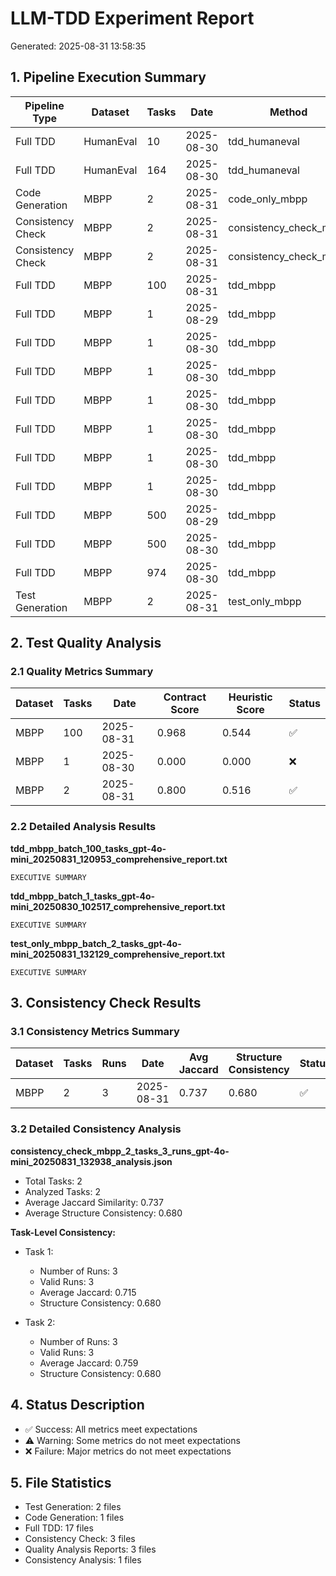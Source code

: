 # LLM-TDD Experiment Report
Generated: 2025-08-31 13:58:35

## 1. Pipeline Execution Summary

| Pipeline Type | Dataset | Tasks | Date | Method | Stage | Status |
|----------------|---------|-------|------|--------|-------|--------|
| Full TDD | HumanEval | 10 | 2025-08-30 | tdd_humaneval | N/A | ✅ |
| Full TDD | HumanEval | 164 | 2025-08-30 | tdd_humaneval | N/A | ✅ |
| Code Generation | MBPP | 2 | 2025-08-31 | code_only_mbpp | code_generation_only | ✅ |
| Consistency Check | MBPP | 2 | 2025-08-31 | consistency_check_mbpp | consistency_check | ❌ |
| Consistency Check | MBPP | 2 | 2025-08-31 | consistency_check_mbpp | consistency_check | ✅ |
| Full TDD | MBPP | 100 | 2025-08-31 | tdd_mbpp | N/A | ✅ |
| Full TDD | MBPP | 1 | 2025-08-29 | tdd_mbpp | N/A | ✅ |
| Full TDD | MBPP | 1 | 2025-08-30 | tdd_mbpp | N/A | ✅ |
| Full TDD | MBPP | 1 | 2025-08-30 | tdd_mbpp | N/A | ✅ |
| Full TDD | MBPP | 1 | 2025-08-30 | tdd_mbpp | N/A | ✅ |
| Full TDD | MBPP | 1 | 2025-08-30 | tdd_mbpp | N/A | ✅ |
| Full TDD | MBPP | 1 | 2025-08-30 | tdd_mbpp | N/A | ✅ |
| Full TDD | MBPP | 1 | 2025-08-30 | tdd_mbpp | N/A | ✅ |
| Full TDD | MBPP | 500 | 2025-08-29 | tdd_mbpp | N/A | ✅ |
| Full TDD | MBPP | 500 | 2025-08-30 | tdd_mbpp | N/A | ✅ |
| Full TDD | MBPP | 974 | 2025-08-30 | tdd_mbpp | N/A | ✅ |
| Test Generation | MBPP | 2 | 2025-08-31 | test_only_mbpp | test_generation_only | ✅ |

## 2. Test Quality Analysis

### 2.1 Quality Metrics Summary

| Dataset | Tasks | Date | Contract Score | Heuristic Score | Status |
|---------|-------|------|----------------|-----------------|--------|
| MBPP | 100 | 2025-08-31 | 0.968 | 0.544 | ✅ |
| MBPP | 1 | 2025-08-30 | 0.000 | 0.000 | ❌ |
| MBPP | 2 | 2025-08-31 | 0.800 | 0.516 | ✅ |

### 2.2 Detailed Analysis Results

**tdd_mbpp_batch_100_tasks_gpt-4o-mini_20250831_120953_comprehensive_report.txt**

```
EXECUTIVE SUMMARY
```

**tdd_mbpp_batch_1_tasks_gpt-4o-mini_20250830_102517_comprehensive_report.txt**

```
EXECUTIVE SUMMARY
```

**test_only_mbpp_batch_2_tasks_gpt-4o-mini_20250831_132129_comprehensive_report.txt**

```
EXECUTIVE SUMMARY
```

## 3. Consistency Check Results

### 3.1 Consistency Metrics Summary

| Dataset | Tasks | Runs | Date | Avg Jaccard | Structure Consistency | Status |
|---------|-------|------|------|--------------|----------------------|--------|
| MBPP | 2 | 3 | 2025-08-31 | 0.737 | 0.680 | ✅ |

### 3.2 Detailed Consistency Analysis

**consistency_check_mbpp_2_tasks_3_runs_gpt-4o-mini_20250831_132938_analysis.json**

- Total Tasks: 2
- Analyzed Tasks: 2
- Average Jaccard Similarity: 0.737
- Average Structure Consistency: 0.680

**Task-Level Consistency:**

  - Task 1:
    - Number of Runs: 3
    - Valid Runs: 3
    - Average Jaccard: 0.715
    - Structure Consistency: 0.680

  - Task 2:
    - Number of Runs: 3
    - Valid Runs: 3
    - Average Jaccard: 0.759
    - Structure Consistency: 0.680

## 4. Status Description

- ✅ Success: All metrics meet expectations
- ⚠️ Warning: Some metrics do not meet expectations
- ❌ Failure: Major metrics do not meet expectations

## 5. File Statistics

- Test Generation: 2 files
- Code Generation: 1 files
- Full TDD: 17 files
- Consistency Check: 3 files
- Quality Analysis Reports: 3 files
- Consistency Analysis: 1 files
